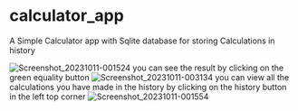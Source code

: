 # calculator_app

A Simple Calculator app with Sqlite database for storing Calculations in history

![Screenshot_20231011-001524](https://github.com/Karam-12-6/my-flutter-projects/assets/121106806/5e71eafa-a4ac-441f-ae08-8f6a59e51a08)
you can see the result by clicking on the green equality button
![Screenshot_20231011-003134](https://github.com/Karam-12-6/my-flutter-projects/assets/121106806/0df8c3c6-2ae4-4751-be6a-f0dbaee79104)
you can view all the calculations you have made in the history by clicking on the history button in the left top corner
![Screenshot_20231011-001554](https://github.com/Karam-12-6/my-flutter-projects/assets/121106806/b16a9b29-1fa9-42a9-9374-55dcc30a4069)



